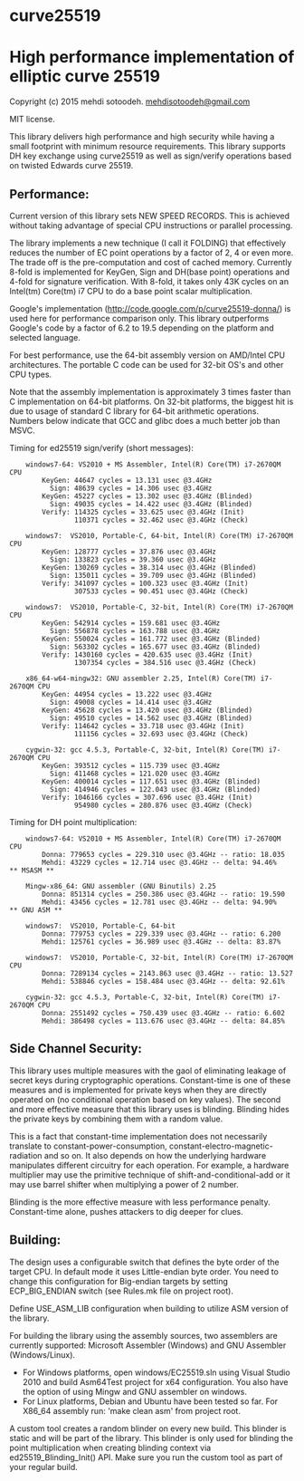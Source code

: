 # curve25519
High performance implementation of elliptic curve 25519
=======================================================

Copyright (c) 2015 mehdi sotoodeh.
mehdisotoodeh@gmail.com

MIT license.


This library delivers high performance and high security while having a small
footprint with minimum resource requirements.
This library supports DH key exchange using curve25519 as well as sign/verify
operations based on twisted Edwards curve 25519.


Performance:
------------
Current version of this library sets NEW SPEED RECORDS. This is achieved 
without taking advantage of special CPU instructions or parallel processing.

The library implements a new technique (I call it FOLDING) that effectively 
reduces the number of EC point operations by a factor of 2, 4 or even more. 
The trade off is the pre-computation and cost of cached memory.
Currently 8-fold is implemented for KeyGen, Sign and DH(base point) operations 
and 4-fold for signature verification.
With 8-fold, it takes only 43K cycles on an Intel(tm) Core(tm) i7 CPU to do a 
base point scalar multiplication.

Google's implementation (http://code.google.com/p/curve25519-donna/) is used
here for performance comparison only. This library outperforms Google's code 
by a factor of 6.2 to 19.5 depending on the platform and selected language.

For best performance, use the 64-bit assembly version on AMD/Intel CPU 
architectures. The portable C code can be used for 32-bit OS's and other CPU 
types.

Note that the assembly implementation is approximately 3 times faster than C 
implementation on 64-bit platforms.
On 32-bit platforms, the biggest hit is due to usage of standard C library for
64-bit arithmetic operations. Numbers below indicate that GCC and glibc does a 
much better job than MSVC.


Timing for ed25519 sign/verify (short messages):
```
    windows7-64: VS2010 + MS Assembler, Intel(R) Core(TM) i7-2670QM CPU
        KeyGen: 44647 cycles = 13.131 usec @3.4GHz
          Sign: 48639 cycles = 14.306 usec @3.4GHz
        KeyGen: 45227 cycles = 13.302 usec @3.4GHz (Blinded)
          Sign: 49035 cycles = 14.422 usec @3.4GHz (Blinded)
        Verify: 114325 cycles = 33.625 usec @3.4GHz (Init)
                110371 cycles = 32.462 usec @3.4GHz (Check)
            
    windows7:  VS2010, Portable-C, 64-bit, Intel(R) Core(TM) i7-2670QM CPU
        KeyGen: 128777 cycles = 37.876 usec @3.4GHz
          Sign: 133823 cycles = 39.360 usec @3.4GHz
        KeyGen: 130269 cycles = 38.314 usec @3.4GHz (Blinded)
          Sign: 135011 cycles = 39.709 usec @3.4GHz (Blinded)
        Verify: 341097 cycles = 100.323 usec @3.4GHz (Init)
                307533 cycles = 90.451 usec @3.4GHz (Check)

    windows7:  VS2010, Portable-C, 32-bit, Intel(R) Core(TM) i7-2670QM CPU
        KeyGen: 542914 cycles = 159.681 usec @3.4GHz
          Sign: 556878 cycles = 163.788 usec @3.4GHz
        KeyGen: 550024 cycles = 161.772 usec @3.4GHz (Blinded)
          Sign: 563302 cycles = 165.677 usec @3.4GHz (Blinded)
        Verify: 1430160 cycles = 420.635 usec @3.4GHz (Init)
                1307354 cycles = 384.516 usec @3.4GHz (Check)

    x86_64-w64-mingw32: GNU assembler 2.25, Intel(R) Core(TM) i7-2670QM CPU
        KeyGen: 44954 cycles = 13.222 usec @3.4GHz
          Sign: 49008 cycles = 14.414 usec @3.4GHz
        KeyGen: 45628 cycles = 13.420 usec @3.4GHz (Blinded)
          Sign: 49510 cycles = 14.562 usec @3.4GHz (Blinded)
        Verify: 114642 cycles = 33.718 usec @3.4GHz (Init)
                111156 cycles = 32.693 usec @3.4GHz (Check)
                
    cygwin-32: gcc 4.5.3, Portable-C, 32-bit, Intel(R) Core(TM) i7-2670QM CPU
        KeyGen: 393512 cycles = 115.739 usec @3.4GHz
          Sign: 411468 cycles = 121.020 usec @3.4GHz
        KeyGen: 400014 cycles = 117.651 usec @3.4GHz (Blinded)
          Sign: 414946 cycles = 122.043 usec @3.4GHz (Blinded)
        Verify: 1046166 cycles = 307.696 usec @3.4GHz (Init)
                954980 cycles = 280.876 usec @3.4GHz (Check)
```

Timing for DH point multiplication:
```
    windows7-64: VS2010 + MS Assembler, Intel(R) Core(TM) i7-2670QM CPU
        Donna: 779653 cycles = 229.310 usec @3.4GHz -- ratio: 18.035
        Mehdi: 43229 cycles = 12.714 usec @3.4GHz -- delta: 94.46%      ** MSASM **

    Mingw-x86_64: GNU assembler (GNU Binutils) 2.25
        Donna: 851314 cycles = 250.386 usec @3.4GHz -- ratio: 19.590
        Mehdi: 43456 cycles = 12.781 usec @3.4GHz -- delta: 94.90%      ** GNU ASM **
    
    windows7:  VS2010, Portable-C, 64-bit
        Donna: 779753 cycles = 229.339 usec @3.4GHz -- ratio: 6.200
        Mehdi: 125761 cycles = 36.989 usec @3.4GHz -- delta: 83.87%
            
    windows7:  VS2010, Portable-C, 32-bit, Intel(R) Core(TM) i7-2670QM CPU
        Donna: 7289134 cycles = 2143.863 usec @3.4GHz -- ratio: 13.527
        Mehdi: 538846 cycles = 158.484 usec @3.4GHz -- delta: 92.61%

    cygwin-32: gcc 4.5.3, Portable-C, 32-bit, Intel(R) Core(TM) i7-2670QM CPU
        Donna: 2551492 cycles = 750.439 usec @3.4GHz -- ratio: 6.602
        Mehdi: 386498 cycles = 113.676 usec @3.4GHz -- delta: 84.85%
```


Side Channel Security:
----------------------
This library uses multiple measures with the gaol of eliminating leakage of secret 
keys during cryptographic operations. Constant-time is one of these measures and 
is implemented for private keys when they are directly operated on (no conditional 
operation based on key values). 
The second and more effective measure that this library uses is blinding. Blinding
hides the private keys by combining them with a random value.

This is a fact that constant-time implementation does not necessarily translate to
constant-power-consumption, constant-electro-magnetic-radiation and so on. It also
depends on how the underlying hardware manipulates different circuitry for each
operation. For example, a hardware multiplier may use the primitive technique of
shift-and-conditional-add or it may use barrel shifter when multiplying a power of 
2 number.

Blinding is the more effective measure with less performance penalty.
Constant-time alone, pushes attackers to dig deeper for clues.


Building:
---------
The design uses a configurable switch that defines the byte order of the
target CPU. In default mode it uses Little-endian byte order. You need to
change this configuration for Big-endian targets by setting ECP_BIG_ENDIAN
switch (see Rules.mk file on project root).

Define USE_ASM_LIB configuration when building to utilize ASM version of the library.

For building the library using the assembly sources, two assemblers are currently
supported: Microsoft Assembler (Windows) and GNU Assembler (Windows/Linux). 

- For Windows platforms, open windows/EC25519.sln using Visual Studio 2010
  and build Asm64Test project for x64 configuration.
  You also have the option of using Mingw and GNU assembler on windows.
- For Linux platforms, Debian and Ubuntu have been tested so far. For X86_64 
  assembly run: 'make clean asm' from project root. 

A custom tool creates a random blinder on every new build. This blinder is static
and will be part of the library. This blinder is only used for blinding the point 
multiplication when creating blinding context via ed25519_Blinding_Init() API.
Make sure you run the custom tool as part of your regular build.


